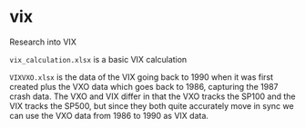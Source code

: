 # vix
Research into VIX

<code>vix_calculation.xlsx</code> is a basic VIX calculation

<code>VIXVXO.xlsx</code> is the data of the VIX going back to 1990 when it was first created plus the VXO data which goes back to 1986, capturing the 1987 crash data. The VXO and VIX differ in that the VXO tracks the SP100 and the VIX tracks the SP500, but since they both quite accurately move in sync we can use the VXO data from 1986 to 1990 as VIX data.
